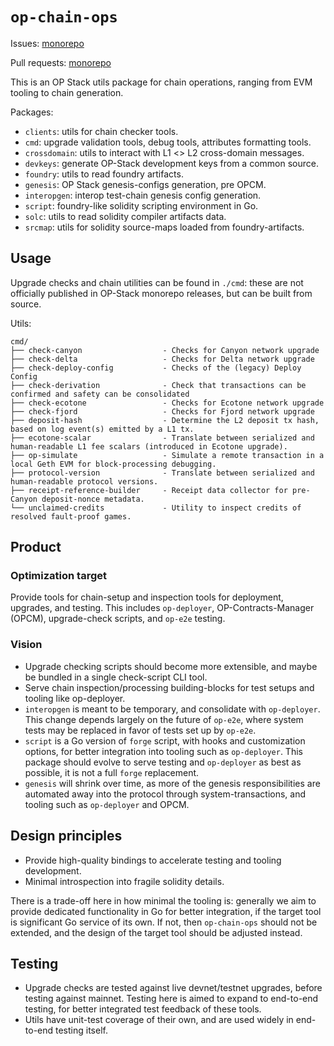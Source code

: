 # `op-chain-ops`

Issues: [monorepo](https://github.com/ethereum-optimism/optimism/issues?q=is%3Aissue%20state%3Aopen%20label%3AA-op-chain-ops)

Pull requests: [monorepo](https://github.com/ethereum-optimism/optimism/pulls?q=is%3Aopen+is%3Apr+label%3AA-op-chain-ops)

This is an OP Stack utils package for chain operations,
ranging from EVM tooling to chain generation.

Packages:
- `clients`: utils for chain checker tools.
- `cmd`: upgrade validation tools, debug tools, attributes formatting tools.
- `crossdomain`: utils to interact with L1 <> L2 cross-domain messages.
- `devkeys`: generate OP-Stack development keys from a common source.
- `foundry`: utils to read foundry artifacts.
- `genesis`: OP Stack genesis-configs generation, pre OPCM.
- `interopgen`: interop test-chain genesis config generation.
- `script`: foundry-like solidity scripting environment in Go.
- `solc`: utils to read solidity compiler artifacts data.
- `srcmap`: utils for solidity source-maps loaded from foundry-artifacts.

## Usage

Upgrade checks and chain utilities can be found in `./cmd`:
these are not officially published in OP-Stack monorepo releases,
but can be built from source.

Utils:
```text
cmd/
├── check-canyon                  - Checks for Canyon network upgrade
├── check-delta                   - Checks for Delta network upgrade
├── check-deploy-config           - Checks of the (legacy) Deploy Config
├── check-derivation              - Check that transactions can be confirmed and safety can be consolidated
├── check-ecotone                 - Checks for Ecotone network upgrade
├── check-fjord                   - Checks for Fjord network upgrade
├── deposit-hash                  - Determine the L2 deposit tx hash, based on log event(s) emitted by a L1 tx.
├── ecotone-scalar                - Translate between serialized and human-readable L1 fee scalars (introduced in Ecotone upgrade).
├── op-simulate                   - Simulate a remote transaction in a local Geth EVM for block-processing debugging.
├── protocol-version              - Translate between serialized and human-readable protocol versions.
├── receipt-reference-builder     - Receipt data collector for pre-Canyon deposit-nonce metadata.
└── unclaimed-credits             - Utility to inspect credits of resolved fault-proof games.
```

## Product

### Optimization target

Provide tools for chain-setup and inspection tools for deployment, upgrades, and testing.
This includes `op-deployer`, OP-Contracts-Manager (OPCM), upgrade-check scripts, and `op-e2e` testing.

### Vision

- Upgrade checking scripts should become more extensible, and maybe be bundled in a single check-script CLI tool.
- Serve chain inspection/processing building-blocks for test setups and tooling like op-deployer.
- `interopgen` is meant to be temporary, and consolidate with `op-deployer`.
  This change depends largely on the future of `op-e2e`,
  where system tests may be replaced in favor of tests set up by `op-e2e`.
- `script` is a Go version of `forge` script, with hooks and customization options,
  for better integration into tooling such as `op-deployer`.
  This package should evolve to serve testing and `op-deployer` as best as possible,
  it is not a full `forge` replacement.
- `genesis` will shrink over time, as more of the genesis responsibilities are automated away into
  the protocol through system-transactions, and tooling such as `op-deployer` and OPCM.

## Design principles

- Provide high-quality bindings to accelerate testing and tooling development.
- Minimal introspection into fragile solidity details.

There is a trade-off here in how minimal the tooling is:
generally we aim to provide dedicated functionality in Go for better integration,
if the target tool is significant Go service of its own.
If not, then `op-chain-ops` should not be extended, and the design of the target tool should be adjusted instead.

## Testing

- Upgrade checks are tested against live devnet/testnet upgrades, before testing against mainnet.
  Testing here is aimed to expand to end-to-end testing, for better integrated test feedback of these tools.
- Utils have unit-test coverage of their own, and are used widely in end-to-end testing itself.
